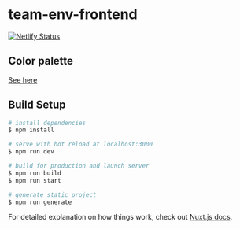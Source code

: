 # team-env-frontend

[![Netlify Status](https://api.netlify.com/api/v1/badges/37ec31eb-3fad-4426-b1cf-5c11b704af9d/deploy-status)](https://app.netlify.com/sites/team-environment/deploys)

## Color palette

[See here](https://colorhunt.co/palette/120121)

## Build Setup

```bash
# install dependencies
$ npm install

# serve with hot reload at localhost:3000
$ npm run dev

# build for production and launch server
$ npm run build
$ npm run start

# generate static project
$ npm run generate
```

For detailed explanation on how things work, check out [Nuxt.js docs](https://nuxtjs.org).
